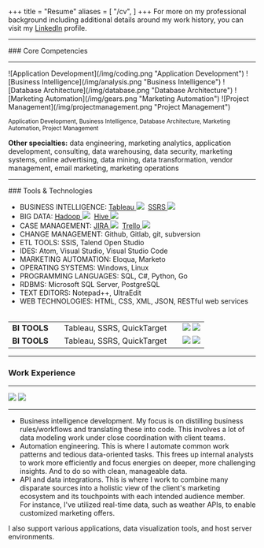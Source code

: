+++
title = "Resume"
aliases = [
    "/cv",
]
+++
For more on my professional background including additional details around my work history, you can visit my <a href="https://www.linkedin.com/in/andrewrgoss" target="_blank">LinkedIn</a> profile. <!--You can also find a downloadable copy of my resume [here](/AndrewGoss_Resume.pdf).-->
<hr>
### <a name="core_competencies"></a>Core Competencies
<hr>
![Application Development](/img/coding.png "Application Development")
![Business Intelligence](/img/analysis.png "Business Intelligence")
![Database Architecture](/img/database.png "Database Architecture") 
![Marketing Automation](/img/gears.png "Marketing Automation")
![Project Management](/img/projectmanagement.png "Project Management")

<sub>Application Development, Business Intelligence, Database Architecture, Marketing Automation, Project Management</sub><br>

<b>Other specialties:</b> data engineering, marketing analytics, application development, consulting, data warehousing, data security, marketing systems, online advertising, data mining, data transformation, vendor management, email marketing, marketing operations

<hr>
### Tools & Technologies

* BUSINESS INTELLIGENCE: <a href="http://www.tableau.com" target="_blank">Tableau&nbsp;<img src="/img/tableau.png"></a>&nbsp;&nbsp;<a href="https://en.wikipedia.org/wiki/SQL_Server_Reporting_Services" target="_blank">SSRS&nbsp;<img src="/img/mssqlserver.png"></a>
* BIG DATA: <a href="http://hadoop.apache.org" target="_blank">Hadoop&nbsp;<img src="/img/hadoop.png"></a>&nbsp;&nbsp;<a href="https://hive.apache.org" target="_blank">Hive&nbsp;<img src="/img/hive.png"></a>
* CASE MANAGEMENT: <a href="https://www.atlassian.com/software/jira" target="_blank">JIRA&nbsp;<img src="/img/jira.png"></a>&nbsp;&nbsp;<a href="https://trello.com" target="_blank">Trello&nbsp;<img src="/img/trello.png"></a>
* CHANGE MANAGEMENT: Github, Gitlab, git, subversion
* ETL TOOLS: SSIS, Talend Open Studio
* IDES: Atom, Visual Studio, Visual Studio Code
* MARKETING AUTOMATION: Eloqua, Marketo
* OPERATING SYSTEMS: Windows, Linux
* PROGRAMMING LANGUAGES: SQL, C#, Python, Go
* RDBMS: Microsoft SQL Server, PostgreSQL
* TEXT EDITORS: Notepad++, UltraEdit
* WEB TECHNOLOGIES: HTML, CSS, XML, JSON, RESTful web services
<br><br>

<table>
<tr>
    <td><b>BI TOOLS</b>&emsp;</td>
    <td>Tableau, SSRS, QuickTarget&emsp;</td>
	<td valign="middle"><a href="http://www.tableau.com" target="_blank"><img src="/img/tableau.png"></a>&nbsp;<a href="http://www.tableau.com" target="_blank"><img src="/img/mssqlserver.png"></a></td>
</tr>
<tr>
    <td><b>BI TOOLS</b>&emsp;</td>
    <td>Tableau, SSRS, QuickTarget&emsp;</td>
	<td valign="middle"><a href="http://www.tableau.com" target="_blank"><img src="/img/tableau.png"></a>&nbsp;<a href="http://www.tableau.com" target="_blank"><img src="/img/mssqlserver.png"></a></td>
</tr>
</table>

<hr>

### Work Experience
<hr>
<a href="http://www.digitaslbi.com/us" target="_blank"><img src="/img/digitaslbi_logo.png"></a>
<a href="http://www.quickpivot.com" target="_blank"><img src="/img/quickpivot_logo.png"></a>
<hr>

* Business intelligence development. My focus is on distilling business rules/workflows and translating these into code. This involves a lot of data modeling work under close coordination with client teams.
* Automation engineering. This is where I automate common work patterns and tedious data-oriented tasks. This frees up internal analysts to work more efficiently and focus energies on deeper, more challenging insights. And to do so with clean, manageable data.
* API and data integrations. This is where I work to combine many disparate sources into a holistic view of the client's marketing ecosystem and its touchpoints with each intended audience member. For instance, I've utilized real-time data, such as weather APIs, to enable customized marketing offers. 

I also support various applications, data visualization tools, and host server environments.